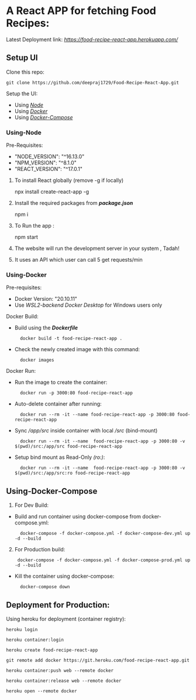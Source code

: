 # A React APP for fetching Food Recipes:
Latest Deployment link: *https://food-recipe-react-app.herokuapp.com/*

## Setup UI
Clone this repo:

    git clone https://github.com/deepraj1729/Food-Recipe-React-App.git

Setup the UI:
- Using  [*Node*](#Using-Node)
- Using [*Docker*](#Using-Docker)
- Using [*Docker-Compose*](#Using-Docker-Compose)


### Using-Node

Pre-Requisites:
- "NODE_VERSION": "^16.13.0"
- "NPM_VERSION": "^8.1.0"
- "REACT_VERSION": "^17.0.1"


1. To install React globally (remove -g if locally)
    
    npx install create-react-app -g

2. Install the required packages from ***package.json***

    npm i


3. To Run the app :
    
    npm start

3. The website will run the development server in your system , Tadah!
4. It uses an API which user can call 5 get requests/min 


### Using-Docker


Pre-requisites:
- Docker Version: "20.10.11"
- Use *WSL2-backend Docker Desktop* for Windows users only

Docker Build:
- Build using the ***Dockerfile***

        docker build -t food-recipe-react-app .

- Check the newly created image with this command:

        docker images

Docker Run:
- Run the image to create the container:

        docker run -p 3000:80 food-recipe-react-app

- Auto-delete container after running:

        docker run --rm -it --name food-recipe-react-app -p 3000:80 food-recipe-react-app

- Sync */app/src* inside container with local */src* (bind-mount)

        docker run --rm -it --name  food-recipe-react-app -p 3000:80 -v $(pwd)/src:/app/src food-recipe-react-app

- Setup bind mount as Read-Only *(ro:)*:

        docker run --rm -it --name  food-recipe-react-app -p 3000:80 -v $(pwd)/src:/app/src:ro food-recipe-react-app


## Using-Docker-Compose

1. For Dev Build:
- Build and run container using docker-compose from docker-compose.yml:

        docker-compose -f docker-compose.yml -f docker-compose-dev.yml up -d --build

2. For Production build:

        docker-compose -f docker-compose.yml -f docker-compose-prod.yml up -d --build

- Kill the container using docker-compose:

        docker-compose down



## Deployment for Production:

Using heroku for deployment (container registry):

    heroku login

    heroku container:login

    heroku create food-recipe-react-app

    git remote add docker https://git.heroku.com/food-recipe-react-app.git

    heroku container:push web --remote docker

    heroku container:release web --remote docker

    heroku open --remote docker

